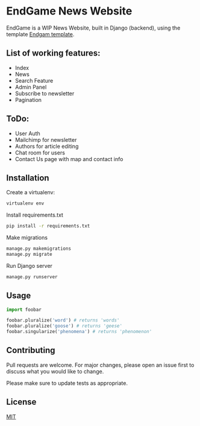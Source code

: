 # EndGame News Website

EndGame is a WIP News Website, built in Django (backend), using the template [Endgam template](https://colorlib.com/wp/template/endgam/).

List of working features:
-
- Index
- News
- Search Feature
- Admin Panel
- Subscribe to newsletter
- Pagination

ToDo:
-
- User Auth
- Mailchimp for newsletter
- Authors for article editing
- Chat room for users
- Contact Us page with map and contact info
## Installation

Create a virtualenv:

```bash
virtualenv env
```
Install requirements.txt

```bash
pip install -r requirements.txt
```
Make migrations
```bash
manage.py makemigrations
manage.py migrate
```
Run Django server

```bash
manage.py runserver
```

## Usage

```python
import foobar

foobar.pluralize('word') # returns 'words'
foobar.pluralize('goose') # returns 'geese'
foobar.singularize('phenomena') # returns 'phenomenon'
```

## Contributing
Pull requests are welcome. For major changes, please open an issue first to discuss what you would like to change.

Please make sure to update tests as appropriate.

## License
[MIT](https://choosealicense.com/licenses/mit/)

